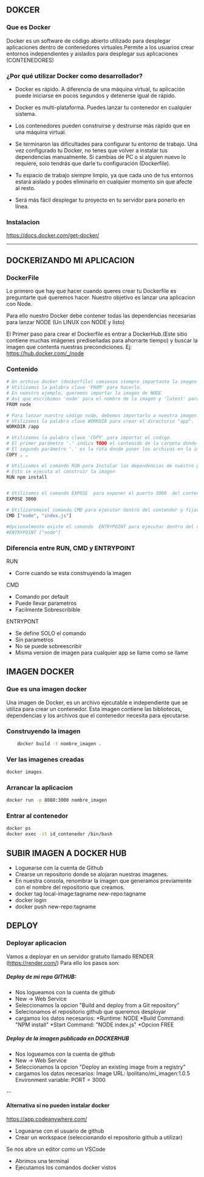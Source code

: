 ## DOKCER

### Que es Docker

Docker es un software de código abierto utilizado para desplegar aplicaciones dentro de contenedores virtuales.Permite a los usuarios crear entornos independientes y aislados para desplegar sus aplicaciones (CONTENEDORES)

### ¿Por qué utilizar Docker como desarrollador?

- Docker es rápido. A diferencia de una máquina virtual, tu aplicación puede iniciarse en pocos segundos y detenerse igual de rápido.

- Docker es multi-plataforma. Puedes lanzar tu contenedor en cualquier sistema.

- Los contenedores pueden construirse y destruirse más rápido que en una máquina virtual.

- Se terminaron las dificultades para configurar tu entorno de trabajo. Una vez configurado tu Docker, no tenes  que volver a instalar tus dependencias manualmente. Si cambias de PC o si alguien nuevo lo requiere, solo tendrás que darle tu configuración (Dockerfile).

- Tu espacio de trabajo siempre limpio, ya que cada uno de tus entornos estará aislado y podes eliminarlo en cualquier momento sin que afecte al resto.

- Será más fácil desplegar tu proyecto en tu servidor para ponerlo en línea.

### Instalacion

https://docs.docker.com/get-docker/

-------------------------------------------------------

## DOCKERIZANDO MI APLICACION

### DockerFile

Lo primero que hay que hacer cuando queres crear tu Dockerfile es preguntarte qué queremos hacer. Nuestro objetivo es lanzar una aplicacion con Node.

Para ello nuestro Docker debe contener todas las dependencias necesarias para lanzar NODE (Un LINUX con NODE y listo)

El Primer paso para crear el Dockerfile es entrar a DockerHub.(Este sitio contiene muchas imágenes prediseñadas para ahorrarte tiempo) y buscar la imagen que contenta nuestras precondiciones. Ej: https://hub.docker.com/_/node

### Contenido

``` bash
# Un archivo docker (dockerfile) comienza siempre importanto la imagen base. 
# Utilizamos la palabra clave 'FROM' para hacerlo.
# En nuestro ejemplo, queremos importar la imagen de NODE
# Así que escribimos 'node' para el nombre de la imagen y 'latest' para la versión.
FROM node

# Para lanzar nuestro código node, debemos importarlo a nuestra imagen.
# Utilizamos la palabra clave WORKDIR para crear el directorio "app".
WORKDIR /app

# Utilizamos la palabra clave 'COPY' para importar el codigo.
# El primer parámetro '.' indica TODO el contenido de la carpeta donde estamos parados
# El segundo parámetro '.' es la ruta donde poner los archivos en la imagen.(app) 
COPY . .

# Utilizamos el comando RUN para Instalar las dependencias de nuestro proyecto
# Esto se ejecuta al construir la imagen 
RUN npm install


# Utilizamos el comando EXPOSE  para exponer el puerto 3000  del contenedor que es donde se estaria levantando nuestra aplicacion
EXPOSE 3000

# Utilizaremosel comando CMD para ejecutar dentro del contendor y fijar la app a levantar (Facilmente sobreescribible)
CMD ["node", "index.js"]

#Opcionalmente existe el comando  ENTRYPOINT para ejecutar dentro del contendor el servidor NODE
#ENTRYPOINT ["node"]
```

### Diferencia entre RUN, CMD y ENTRYPOINT

RUN

- Corre cuando se esta construyendo la imagen

CMD

- Comando por default
- Puede llevar parametros
- Facilmente Sobrescribible

ENTRYPONT

- Se define SOLO el comando
- Sin parametros
- No se puede sobreescribir
- Misma version de imagen para cualquier app se llame como se llame

## IMAGEN DOCKER

### Que es una imagen docker

Una imagen de Docker, es un archivo ejecutable e independiente que se utiliza para crear un contenedor. Esta imagen contiene las bibliotecas, dependencias y los archivos que el contenedor necesita para ejecutarse.

### Construyendo la imagen

``` bash
    docker build -t nombre_imagen .
```

### Ver las imagenes creadas

``` bash
docker images
```

### Arrancar la aplicacion

``` bash
docker run -p 8080:3000 nombre_imagen 
```

### Entrar al contenedor

``` bash
docker ps
docker exec -it id_contenedor /bin/bash

```

## SUBIR IMAGEN A DOCKER HUB

- Loguearse con la cuenta de Github
- Crearse un repositorio donde se alojaran nuestras imagenes.
- En nuestra consola, renombrar la imagen que generamos previamente con el nombre del repositorio que creamos.
- docker tag local-image:tagname new-repo:tagname
- docker login
- docker push new-repo:tagname

## DEPLOY

### Deployar aplicacion

Vamos a deployar en un servidor gratuito llamado RENDER (https://render.com/)
Para ello los pasos son:

##### Deploy de mi repo GITHUB:

- Nos logueamos con la cuenta de github
- New -> Web Service
- Seleccionamos la opcion "Build and deploy from a Git repository"
- Selecionamos el repositorio github que queremos desployar
- cargamos los datos necesarios:
        *Runtime: NODE
        *Build Command: "NPM install"
        *Start Command: "NODE index.js"
        *Opcion FREE

##### Deploy de la imagen publicada en DOCKERHUB

- Nos logueamos con la cuenta de github
- New -> Web Service
- Seleccionamos la opcion "Deploy an existing image from a registry"
- cargamos los datos necesarios:
    Image URL: lpolitano/mi_imagen:1.0.5
    Environment variable: PORT = 3000

--

#### Alternativa si no pueden instalar docker

https://app.codeanywhere.com/

- Loguearse con el usuario de github
- Crear un workspace (seleccionando el repositorio github a utilizar)

Se nos abre un editor como un VSCode

- Abrimos una terminal
- Ejecutamos los comandos docker vistos
